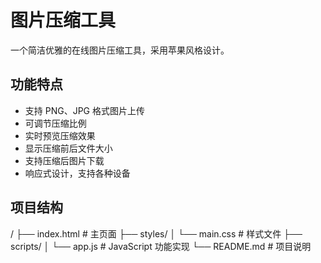 # 图片压缩工具

一个简洁优雅的在线图片压缩工具，采用苹果风格设计。

## 功能特点

- 支持 PNG、JPG 格式图片上传
- 可调节压缩比例
- 实时预览压缩效果
- 显示压缩前后文件大小
- 支持压缩后图片下载
- 响应式设计，支持各种设备

## 项目结构

/
├── index.html      # 主页面
├── styles/
│   └── main.css    # 样式文件
├── scripts/
│   └── app.js      # JavaScript 功能实现
└── README.md       # 项目说明
